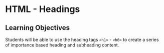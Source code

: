 # HTML - Headings

## Learning Objectives
Students will be able to use the heading tags `<h1>` - `<h6>` to create a series of importance based heading and subheading content.